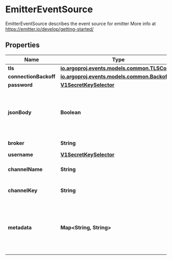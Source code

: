 

# EmitterEventSource

EmitterEventSource describes the event source for emitter More info at https://emitter.io/develop/getting-started/
## Properties

Name | Type | Description | Notes
------------ | ------------- | ------------- | -------------
**tls** | [**io.argoproj.events.models.common.TLSConfig**](io.argoproj.events.models.common.TLSConfig.md) |  |  [optional]
**connectionBackoff** | [**io.argoproj.events.models.common.Backoff**](io.argoproj.events.models.common.Backoff.md) |  |  [optional]
**password** | [**V1SecretKeySelector**](V1SecretKeySelector.md) |  |  [optional]
**jsonBody** | **Boolean** | JSONBody specifies that all event body payload coming from this source will be JSON |  [optional]
**broker** | **String** | Broker URI to connect to. | 
**username** | [**V1SecretKeySelector**](V1SecretKeySelector.md) |  |  [optional]
**channelName** | **String** | ChannelName refers to the channel name | 
**channelKey** | **String** | ChannelKey refers to the channel key | 
**metadata** | **Map&lt;String, String&gt;** | Metadata holds the user defined metadata which will passed along the event payload. |  [optional]



